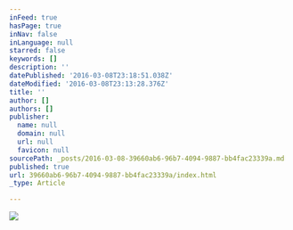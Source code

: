 ```yaml
---
inFeed: true
hasPage: true
inNav: false
inLanguage: null
starred: false
keywords: []
description: ''
datePublished: '2016-03-08T23:18:51.038Z'
dateModified: '2016-03-08T23:13:28.376Z'
title: ''
author: []
authors: []
publisher:
  name: null
  domain: null
  url: null
  favicon: null
sourcePath: _posts/2016-03-08-39660ab6-96b7-4094-9887-bb4fac23339a.md
published: true
url: 39660ab6-96b7-4094-9887-bb4fac23339a/index.html
_type: Article

---
```

![](https://the-grid-user-content.s3-us-west-2.amazonaws.com/416ee5ee-af26-4fde-a050-6d4d232d1987.jpg)